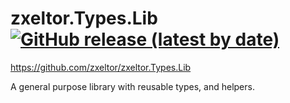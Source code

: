 # zxeltor.Types.Lib [![GitHub release (latest by date)](https://img.shields.io/github/v/release/zxeltor/zxeltor.Types.Lib)](https://github.com/zxeltor/zxeltor.Types.Lib/releases/latest)

https://github.com/zxeltor/zxeltor.Types.Lib

A general purpose library with reusable types, and helpers.
